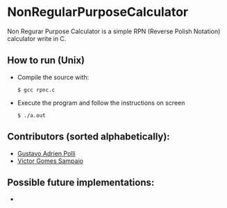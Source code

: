 # NonRegularPurposeCalculator
Non Regurar Purpose Calculator is a simple RPN (Reverse Polish Notation) calculator write in C.

## How to run (Unix)

- Compile the source with:

  `$ gcc rpnc.c`

- Execute the program and follow the instructions on screen

  `$ ./a.out`

## Contributors (sorted alphabetically):

- [Gustavo Adrien Polli](https://github.com/gapolli)
- [Victor Gomes Sampaio](https://github.com/VictorGom3s)

## Possible future implementations:

-
